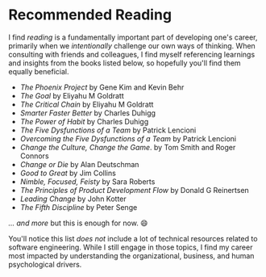 # Recommended Reading

I find _reading_ is a fundamentally important part of developing one's career, primarily when we _intentionally_ challenge our own ways of thinking.
When consulting with friends and colleagues, I find myself referencing learnings and insights from the books listed below, so hopefully you'll find them equally beneficial.


* _The Phoenix Project_ by Gene Kim and Kevin Behr
* _The Goal_ by Eliyahu M Goldratt
* _The Critical Chain_ by Eliyahu M Goldratt
* _Smarter Faster Better_ by Charles Duhigg
* _The Power of Habit_ by Charles Duhigg
* _The Five Dysfunctions of a Team_ by Patrick Lencioni
* _Overcoming the Five Dysfunctions of a Team_ by Patrick Lencioni
* _Change the Culture, Change the Game_. by Tom Smith and Roger Connors
* _Change or Die_ by Alan Deutschman
* _Good to Great_ by Jim Collins
* _Nimble, Focused, Feisty_ by Sara Roberts
* _The Principles of Product Development Flow_ by Donald G Reinertsen
* _Leading Change_ by John Kotter
* _The Fifth Discipline_ by Peter Senge


_... and more_ but this is enough for now. :smile:

You'll notice this list *does not* include a lot of technical resources related to software engineering. 
While I still engage in those topics, I find my career most impacted by understanding the organizational, business, and human psychological drivers.
